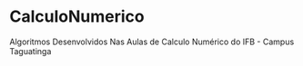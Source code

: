 # CalculoNumerico
Algoritmos Desenvolvidos Nas Aulas de Calculo Numérico do IFB - Campus Taguatinga
